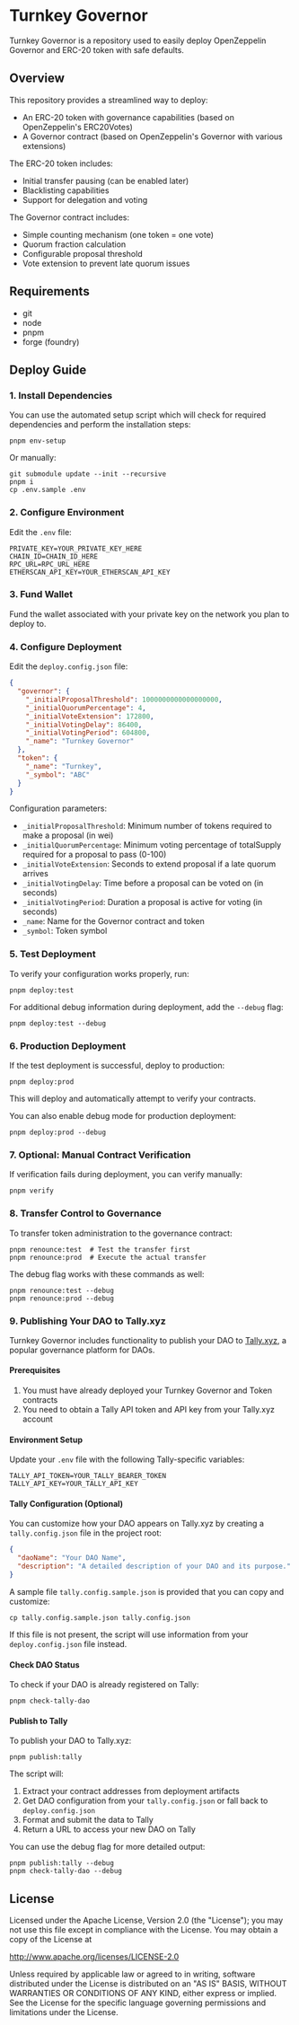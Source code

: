 # Turnkey Governor
Turnkey Governor is a repository used to easily deploy OpenZeppelin Governor and ERC-20 token with safe defaults.

## Overview
This repository provides a streamlined way to deploy:
- An ERC-20 token with governance capabilities (based on OpenZeppelin's ERC20Votes)
- A Governor contract (based on OpenZeppelin's Governor with various extensions)

The ERC-20 token includes:
- Initial transfer pausing (can be enabled later)
- Blacklisting capabilities
- Support for delegation and voting

The Governor contract includes:
- Simple counting mechanism (one token = one vote)
- Quorum fraction calculation
- Configurable proposal threshold
- Vote extension to prevent late quorum issues

## Requirements
- git
- node
- pnpm
- forge (foundry)

## Deploy Guide

### 1. Install Dependencies
You can use the automated setup script which will check for required dependencies and perform the installation steps:
```shell
pnpm env-setup
```

Or manually:
```shell
git submodule update --init --recursive
pnpm i
cp .env.sample .env
```

### 2. Configure Environment
Edit the `.env` file:
```
PRIVATE_KEY=YOUR_PRIVATE_KEY_HERE
CHAIN_ID=CHAIN_ID_HERE
RPC_URL=RPC_URL_HERE
ETHERSCAN_API_KEY=YOUR_ETHERSCAN_API_KEY
```

### 3. Fund Wallet
Fund the wallet associated with your private key on the network you plan to deploy to.

### 4. Configure Deployment
Edit the `deploy.config.json` file:
```json
{
  "governor": {
    "_initialProposalThreshold": 1000000000000000000, 
    "_initialQuorumPercentage": 4, 
    "_initialVoteExtension": 172800, 
    "_initialVotingDelay": 86400, 
    "_initialVotingPeriod": 604800, 
    "_name": "Turnkey Governor"
  },
  "token": {
    "_name": "Turnkey",
    "_symbol": "ABC"
  }
}
```

Configuration parameters:
- `_initialProposalThreshold`: Minimum number of tokens required to make a proposal (in wei)
- `_initialQuorumPercentage`: Minimum voting percentage of totalSupply required for a proposal to pass (0-100)
- `_initialVoteExtension`: Seconds to extend proposal if a late quorum arrives
- `_initialVotingDelay`: Time before a proposal can be voted on (in seconds)
- `_initialVotingPeriod`: Duration a proposal is active for voting (in seconds)
- `_name`: Name for the Governor contract and token
- `_symbol`: Token symbol

### 5. Test Deployment
To verify your configuration works properly, run:
```shell
pnpm deploy:test
```

For additional debug information during deployment, add the `--debug` flag:
```shell
pnpm deploy:test --debug
```

### 6. Production Deployment
If the test deployment is successful, deploy to production:
```shell
pnpm deploy:prod
```
This will deploy and automatically attempt to verify your contracts.

You can also enable debug mode for production deployment:
```shell
pnpm deploy:prod --debug
```

### 7. Optional: Manual Contract Verification
If verification fails during deployment, you can verify manually:
```shell
pnpm verify
```

### 8. Transfer Control to Governance
To transfer token administration to the governance contract:
```shell
pnpm renounce:test  # Test the transfer first
pnpm renounce:prod  # Execute the actual transfer
```

The debug flag works with these commands as well:
```shell
pnpm renounce:test --debug
pnpm renounce:prod --debug
```

### 9. Publishing Your DAO to Tally.xyz

Turnkey Governor includes functionality to publish your DAO to [Tally.xyz](https://www.tally.xyz/), a popular governance platform for DAOs.

#### Prerequisites

1. You must have already deployed your Turnkey Governor and Token contracts
2. You need to obtain a Tally API token and API key from your Tally.xyz account

#### Environment Setup

Update your `.env` file with the following Tally-specific variables:
```
TALLY_API_TOKEN=YOUR_TALLY_BEARER_TOKEN
TALLY_API_KEY=YOUR_TALLY_API_KEY
```

#### Tally Configuration (Optional)

You can customize how your DAO appears on Tally.xyz by creating a `tally.config.json` file in the project root:

```json
{
  "daoName": "Your DAO Name",
  "description": "A detailed description of your DAO and its purpose."
}
```

A sample file `tally.config.sample.json` is provided that you can copy and customize:
```shell
cp tally.config.sample.json tally.config.json
```

If this file is not present, the script will use information from your `deploy.config.json` file instead.

#### Check DAO Status
To check if your DAO is already registered on Tally:
```shell
pnpm check-tally-dao
```

#### Publish to Tally
To publish your DAO to Tally.xyz:
```shell
pnpm publish:tally
```

The script will:
1. Extract your contract addresses from deployment artifacts
2. Get DAO configuration from your `tally.config.json` or fall back to `deploy.config.json`
3. Format and submit the data to Tally
4. Return a URL to access your new DAO on Tally

You can use the debug flag for more detailed output:
```shell
pnpm publish:tally --debug
pnpm check-tally-dao --debug
```

## License
Licensed under the Apache License, Version 2.0 (the "License");
you may not use this file except in compliance with the License.
You may obtain a copy of the License at

  http://www.apache.org/licenses/LICENSE-2.0

Unless required by applicable law or agreed to in writing, software
distributed under the License is distributed on an "AS IS" BASIS,
WITHOUT WARRANTIES OR CONDITIONS OF ANY KIND, either express or implied.
See the License for the specific language governing permissions and
limitations under the License.